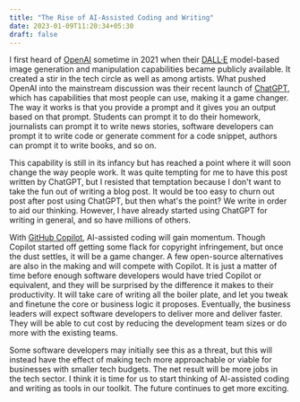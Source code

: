 ```yaml
---
title: "The Rise of AI-Assisted Coding and Writing"
date: 2023-01-09T11:20:34+05:30
draft: false
---
```


I first heard of [OpenAI][openai] sometime in 2021 when their [DALL·E][dalle] model-based image generation and manipulation capabilities became publicly available. It created a stir in the tech circle as well as among artists. What pushed OpenAI into the mainstream discussion was their recent launch of [ChatGPT][chatgpt], which has capabilities that most people can use, making it a game changer. The way it works is that you provide a prompt and it gives you an output based on that prompt. Students can prompt it to do their homework, journalists can prompt it to write news stories, software developers can prompt it to write code or generate comment for a code snippet, authors can prompt it to write books, and so on.

This capability is still in its infancy but has reached a point where it will soon change the way people work. It was quite tempting for me to have this post written by ChatGPT, but I resisted that temptation because I don't want to take the fun out of writing a blog post. It would be too easy to churn out post after post using ChatGPT, but then what's the point? We write in order to aid our thinking. However, I have already started using ChatGPT for writing in general, and so have millions of others.

With [GitHub Copilot][copilot], AI-assisted coding will gain momentum. Though Copilot started off getting some flack for copyright infringement, but once the dust settles, it will be a game changer. A few open-source alternatives are also in the making and will compete with Copilot. It is just a matter of time before enough software developers would have tried Copilot or equivalent, and they will be surprised by the difference it makes to their productivity. It will take care of writing all the boiler plate, and let you tweak and finetune the core or business logic it proposes. Eventually, the business leaders will expect software developers to deliver more and deliver faster. They will be able to cut cost by reducing the development team sizes or do more with the existing teams.

Some software developers may initially see this as a threat, but this will instead have the effect of making tech more approachable or viable for businesses with smaller tech budgets. The net result will be more jobs in the tech sector. I think it is time for us to start thinking of AI-assisted coding and writing as tools in our toolkit. The future continues to get more exciting.

[openai]: https://openai.com/
[dalle]: https://openai.com/dall-e-2/
[chatgpt]: https://openai.com/blog/chatgpt/
[copilot]: https://github.com/features/copilot
